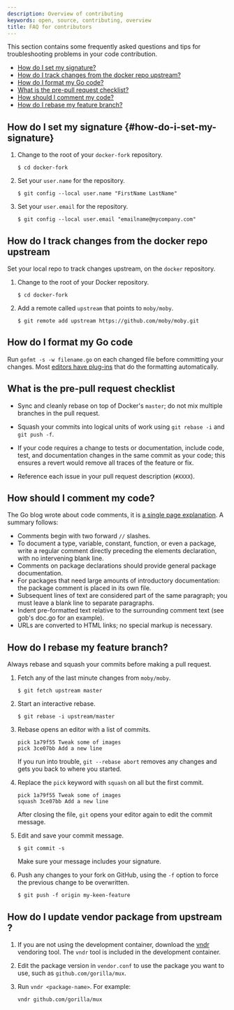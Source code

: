 ```yaml
---
description: Overview of contributing
keywords: open, source, contributing, overview
title: FAQ for contributors
---
```


This section contains some frequently asked questions and tips for
troubleshooting problems in your code contribution.

- [How do I set my signature?](FAQ.md#how-do-i-set-my-signature)
- [How do I track changes from the docker repo upstream?](FAQ.md#how-do-i-track-changes-from-the-docker-repo-upstream)
- [How do I format my Go code?](FAQ.md#how-do-i-format-my-go-code)
- [What is the pre-pull request checklist?](FAQ.md#what-is-the-pre-pull-request-checklist)
- [How should I comment my code?](FAQ.md#how-should-i-comment-my-code)
- [How do I rebase my feature branch?](FAQ.md#how-do-i-rebase-my-feature-branch)

## How do I set my signature {#how-do-i-set-my-signature}

1.  Change to the root of your `docker-fork` repository.

    ```
    $ cd docker-fork
    ```

2.  Set your `user.name` for the repository.

    ```
    $ git config --local user.name "FirstName LastName"
    ```

3.  Set your `user.email` for the repository.

    ```
    $ git config --local user.email "emailname@mycompany.com"
    ```

## How do I track changes from the docker repo upstream

Set your local repo to track changes upstream, on the `docker` repository.

1.  Change to the root of your Docker repository.

    ```
    $ cd docker-fork
    ```

2.  Add a remote called `upstream` that points to `moby/moby`.

    ```
    $ git remote add upstream https://github.com/moby/moby.git
    ```

## How do I format my Go code

Run `gofmt -s -w filename.go` on each changed file before committing your changes.
Most [editors have plug-ins](https://github.com/golang/go/wiki/IDEsAndTextEditorPlugins) that do the formatting automatically.

## What is the pre-pull request checklist

* Sync and cleanly rebase on top of Docker's `master`; do not mix multiple branches
  in the pull request.

* Squash your commits into logical units of work using
  `git rebase -i` and `git push -f`.

* If your code requires a change to tests or documentation, include code, test,
and documentation changes in the same commit as your code; this ensures a
revert would remove all traces of the feature or fix.

* Reference each issue in your pull request description (`#XXXX`).

## How should I comment my code?

The Go blog wrote about code comments, it is <a href="http://goo.gl/fXCRu"
target="_blank">a single page explanation</a>. A summary follows:

- Comments begin with two forward `//` slashes.
- To document a type, variable, constant, function, or even a package, write a
regular comment directly preceding the elements declaration, with no intervening blank
line.
- Comments on package declarations should provide general package documentation.
- For packages that need large amounts of introductory documentation: the
package comment is placed in its own file.
- Subsequent lines of text are considered part of the same paragraph; you must
leave a blank line to separate paragraphs.
-  Indent pre-formatted text relative to the surrounding comment text (see gob's doc.go for an example).
- URLs are converted to HTML links; no special markup is necessary.

## How do I rebase my feature branch?

Always rebase and squash your commits before making a pull request.

1.  Fetch any of the last minute changes from `moby/moby`.

    ```
    $ git fetch upstream master
    ```

3.  Start an interactive rebase.

    ```
    $ git rebase -i upstream/master
    ```

4.  Rebase opens an editor with a list of commits.

    ```
    pick 1a79f55 Tweak some of images
    pick 3ce07bb Add a new line
    ```

    If you run into trouble, `git --rebase abort` removes any changes and gets you
back to where you started.

4.  Replace the `pick` keyword with `squash` on all but the first commit.

    ```
    pick 1a79f55 Tweak some of images
    squash 3ce07bb Add a new line
    ````

    After closing the file, `git` opens your editor again to edit the commit
    message.

5.  Edit and save your commit message.

    ```
    $ git commit -s
    ```

    Make sure your message includes your signature.

8.  Push any changes to your fork on GitHub, using the `-f` option to
force the previous change to be overwritten.

    ```
    $ git push -f origin my-keen-feature
    ```

## How do I update vendor package from upstream ?

1.  If you are not using the development container, download the
    [vndr](https://github.com/LK4D4/vndr) vendoring tool. The `vndr`
    tool is included in the development container.
    
2.  Edit the package version in `vendor.conf` to use the package you want to use, such as
    `github.com/gorilla/mux`.
    
3.  Run `vndr <package-name>`. For example:

    ```bash
    vndr github.com/gorilla/mux
    ```
